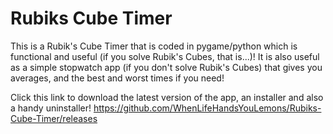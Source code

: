 # Rubiks Cube Timer

This is a Rubik's Cube Timer that is coded in pygame/python which is functional and useful (if you solve Rubik's Cubes, that is...)! It is also useful as a simple stopwatch app (if you don't solve Rubik's Cubes) that gives you averages, and the best and worst times if you need!

Click this link to download the latest version of the app, an installer and also a handy uninstaller!
https://github.com/WhenLifeHandsYouLemons/Rubiks-Cube-Timer/releases
